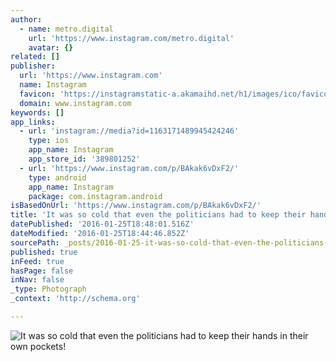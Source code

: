 ```yaml
---
author:
  - name: metro.digital
    url: 'https://www.instagram.com/metro.digital'
    avatar: {}
related: []
publisher:
  url: 'https://www.instagram.com'
  name: Instagram
  favicon: 'https://instagramstatic-a.akamaihd.net/h1/images/ico/favicon.ico/7cdab0872b15.ico'
  domain: www.instagram.com
keywords: []
app_links:
  - url: 'instagram://media?id=1163171489945424246'
    type: ios
    app_name: Instagram
    app_store_id: '389801252'
  - url: 'https://www.instagram.com/p/BAkak6vDxF2/'
    type: android
    app_name: Instagram
    package: com.instagram.android
isBasedOnUrl: 'https://www.instagram.com/p/BAkak6vDxF2/'
title: 'It was so cold that even the politicians had to keep their hands in their own pockets!'
datePublished: '2016-01-25T18:48:01.516Z'
dateModified: '2016-01-25T18:44:46.852Z'
sourcePath: _posts/2016-01-25-it-was-so-cold-that-even-the-politicians-had-to-keep-their-h.md
published: true
inFeed: true
hasPage: false
inNav: false
_type: Photograph
_context: 'http://schema.org'

---
```

![It was so cold that even the politicians had to keep their hands in their own pockets&excl;](https://scontent.cdninstagram.com/hphotos-xft1/t51.2885-15/s640x640/sh0.08/e35/12545463_951814774892920_2029494857_n.jpg)